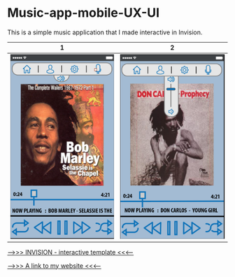 # Music-app-mobile-UX-UI
This is a simple music application that I made interactive in Invision.


1                          |  2
:-------------------------:|:-------------------------:
![](https://github.com/arms0333/Music-app-mobile-UX-UI/blob/master/Screen%20Shot%202017-06-17%20at%207.41.14%20PM.png)  |  ![](https://github.com/arms0333/Music-app-mobile-UX-UI/blob/master/Screen%20Shot%202017-06-17%20at%207.44.05%20PM.png)

[-->>> INVISION - interactive template <<<--](https://invis.io/R9C7HFO3M#/239445586_Screen_Shot_2017-06-17_At_7-41-14_PM)


[-->>> A link to my website <<<--](https://invis.io/R9C7HFO3M#/239445586_Screen_Shot_2017-06-17_At_7-41-14_PM)
